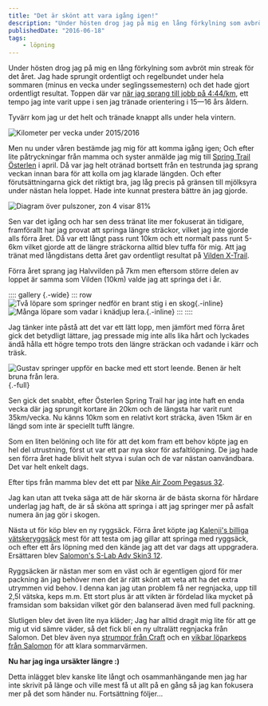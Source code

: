 ```yaml
---
title: "Det är skönt att vara igång igen!"
description: "Under hösten drog jag på mig en lång förkylning som avbröt min streak för det året. Jag hade sprungit ordentligt och regelbundet under hela…"
publishedDate: "2016-06-18"
tags:
    - löpning
---
```


Under hösten drog jag på mig en lång förkylning som avbröt min streak för det året. Jag hade sprungit ordentligt och regelbundet under hela sommaren (minus en vecka under seglingssemestern) och det hade gjort ordentligt resultat. Toppen där var [när jag sprang till jobb på 4:44/km](https://www.strava.com/activities/368584757), ett tempo jag inte varit uppe i sen jag tränade orientering i 15—16 års åldern.

Tyvärr kom jag ur det helt och tränade knappt alls under hela vintern.

![Kilometer per vecka under 2015/2016](chrome_2016-06-18_16-25-37.png)

Men nu under våren bestämde jag mig för att komma igång igen; Och efter lite påtryckningar från mamma och syster anmälde jag mig till [Spring Trail Österlen](https://www.facebook.com/osterlen.spring.trail/) i april. Då var jag helt otränad bortsett från en testrunda jag sprang veckan innan bara för att kolla om jag klarade längden. Och efter förutsättningarna gick det riktigt bra, jag låg precis på gränsen till mjölksyra under nästan hela loppet. Hade inte kunnat prestera bättre än jag gjorde.

![Diagram över pulszoner, zon 4 visar 81%](chrome_2016-06-18_16-30-04.png)

Sen var det igång och har sen dess tränat lite mer fokuserat än tidigare, framförallt har jag provat att springa längre sträckor, vilket jag inte gjorde alls förra året. Då var ett långt pass runt 10km och ett normalt pass runt 5-6km vilket gjorde att de längre sträckorna alltid blev tuffa för mig. Att jag tränat med långdistans detta året gav ordentligt resultat på [Vilden X-Trail](https://www.facebook.com/vildenxtrailse).

Förra året sprang jag Halvvilden på 7km men eftersom större delen av loppet är samma som Vilden (10km) valde jag att springa det i år.

:::: gallery {.-wide}
::: row
![Två löpare som springer nedför en brant stig i en skog](DSC_0409.jpg){.-inline}
![Många löpare som vadar i knädjup lera.](IMG_5556.jpg){.-inline}
:::
::::

Jag tänker inte påstå att det var ett lätt lopp, men jämfört med förra året gick det betydligt lättare, jag pressade mig inte alls lika hårt och lyckades ändå hålla ett högre tempo trots den längre sträckan och vadande i kärr och träsk.

![Gustav springer uppför en backe med ett stort leende. Benen är helt bruna från lera.](Gustav-Lindqvist_2016-05-29_2.jpg){.-full}

Sen gick det snabbt, efter Österlen Spring Trail har jag inte haft en enda vecka där jag sprungit kortare än 20km och de längsta har varit runt 35km/vecka. Nu känns 10km som en relativt kort sträcka, även 15km är en längd som inte är speciellt tufft längre.

Som en liten belöning och lite för att det kom fram ett behov köpte jag en hel del utrustning, först ut var ett par nya skor för asfaltlöpning. De jag hade sen förra året hade blivit helt styva i sulan och de var nästan oanvändbara. Det var helt enkelt dags.

Efter tips från mamma blev det ett par [Nike Air Zoom Pegasus 32](http://www.prisjakt.nu/produkt.php?p=3137913).

Jag kan utan att tveka säga att de här skorna är de bästa skorna för hårdare underlag jag haft, de är så sköna att springa i att jag springer mer på asfalt numera än jag gör i skogen.

Nästa ut för köp blev en ny ryggsäck. Förra året köpte jag [Kalenji's billiga vätskeryggsäck](http://www.prisjakt.nu/produkt.php?p=3120546) mest för att testa om jag gillar att springa med ryggsäck, och efter ett års löpning med den kände jag att det var dags att uppgradera. Ersättaren blev [Salomon's S-Lab Adv Skin3 12](http://www.prisjakt.nu/produkt.php?p=3055012).

Ryggsäcken är nästan mer som en väst och är egentligen gjord för mer packning än jag behöver men det är rätt skönt att veta att ha det extra utrymmen vid behov. I denna kan jag utan problem få ner regnjacka, upp till 2,5l vätska, keps m.m. Ett stort plus är att vikten är fördelad lika mycket på framsidan som baksidan vilket gör den balanserad även med full packning.

Slutligen blev det även lite nya kläder; Jag har alltid dragit mig lite för att ge mig ut vid sämre väder, så det fick bli en ny ultralätt regnjacka från Salomon. Det blev även nya [strumpor från Craft](http://www.craftsportswear.com/craft-e-commerce/women-1/accessories/1903429-2999-7f26ebcb/) och en [vikbar löparkeps från Salomon](http://www.salomon.com/se/product/xr-visor-ii.html) för att klara sommarvärmen.

**Nu har jag inga ursäkter längre :)**

Detta inlägget blev kanske lite långt och osammanhängande men jag har inte skrivit på länge och ville mest få ut allt på en gång så jag kan fokusera mer på det som händer nu. Fortsättning följer...
